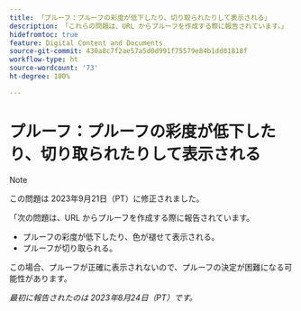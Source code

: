 ```yaml
---
title: 「プルーフ：プルーフの彩度が低下したり、切り取られたりして表示される」
description: 「これらの問題は、URL からプルーフを作成する際に報告されています。」
hidefromtoc: true
feature: Digital Content and Documents
source-git-commit: 430a8c7f2ae57a5d0d991f75579e84b1dd01818f
workflow-type: ht
source-wordcount: '73'
ht-degree: 100%

---
```



# プルーフ：プルーフの彩度が低下したり、切り取られたりして表示される

>[!NOTE]
>
>この問題は 2023年9月21日（PT）に修正されました。

「次の問題は、URL からプルーフを作成する際に報告されています。

* プルーフの彩度が低下したり、色が褪せて表示される。
* プルーフが切り取られる。

この場合、プルーフが正確に表示されないので、プルーフの決定が困難になる可能性があります。

_最初に報告されたのは 2023年8月24日（PT）です。_
